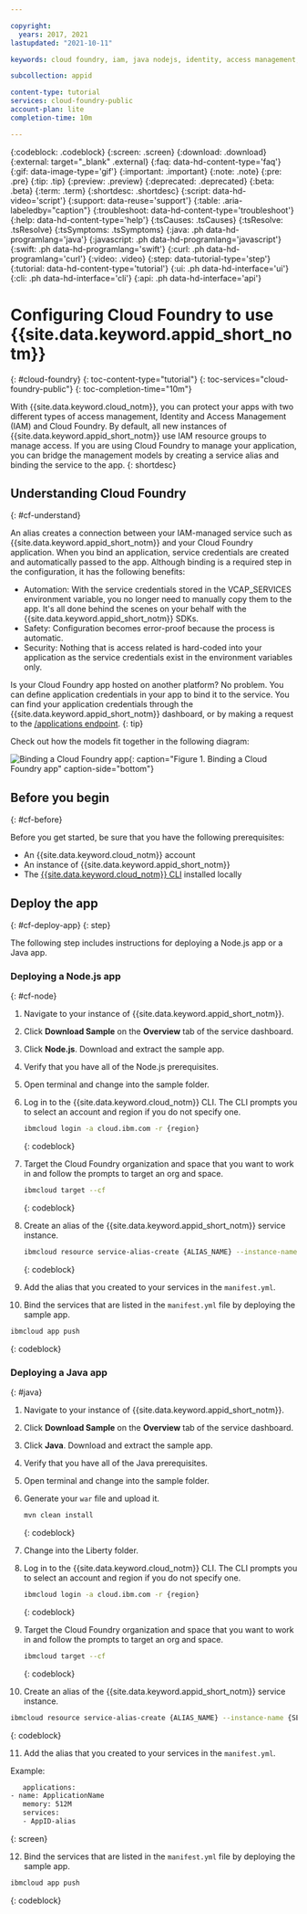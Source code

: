 ```yaml
---

copyright:
  years: 2017, 2021
lastupdated: "2021-10-11"

keywords: cloud foundry, iam, java nodejs, identity, access management, user access, service access, permissions, bind service

subcollection: appid

content-type: tutorial
services: cloud-foundry-public
account-plan: lite
completion-time: 10m

---
```


{:codeblock: .codeblock}
{:screen: .screen}
{:download: .download}
{:external: target="_blank" .external}
{:faq: data-hd-content-type='faq'}
{:gif: data-image-type='gif'}
{:important: .important}
{:note: .note}
{:pre: .pre}
{:tip: .tip}
{:preview: .preview}
{:deprecated: .deprecated}
{:beta: .beta}
{:term: .term}
{:shortdesc: .shortdesc}
{:script: data-hd-video='script'}
{:support: data-reuse='support'}
{:table: .aria-labeledby="caption"}
{:troubleshoot: data-hd-content-type='troubleshoot'}
{:help: data-hd-content-type='help'}
{:tsCauses: .tsCauses}
{:tsResolve: .tsResolve}
{:tsSymptoms: .tsSymptoms}
{:java: .ph data-hd-programlang='java'}
{:javascript: .ph data-hd-programlang='javascript'}
{:swift: .ph data-hd-programlang='swift'}
{:curl: .ph data-hd-programlang='curl'}
{:video: .video}
{:step: data-tutorial-type='step'}
{:tutorial: data-hd-content-type='tutorial'}
{:ui: .ph data-hd-interface='ui'}
{:cli: .ph data-hd-interface='cli'}
{:api: .ph data-hd-interface='api'}

# Configuring Cloud Foundry to use {{site.data.keyword.appid_short_notm}}
{: #cloud-foundry}
{: toc-content-type="tutorial"}
{: toc-services="cloud-foundry-public"}
{: toc-completion-time="10m"}

With {{site.data.keyword.cloud_notm}}, you can protect your apps with two different types of access management, Identity and Access Management (IAM) and Cloud Foundry. By default, all new instances of {{site.data.keyword.appid_short_notm}} use IAM resource groups to manage access. If you are using Cloud Foundry to manage your application, you can bridge the management models by creating a service alias and binding the service to the app.
{: shortdesc}


## Understanding Cloud Foundry
{: #cf-understand}

An alias creates a connection between your IAM-managed service such as {{site.data.keyword.appid_short_notm}} and your Cloud Foundry application. When you bind an application, service credentials are created and automatically passed to the app. Although binding is a required step in the configuration, it has the following benefits:

* Automation: With the service credentials stored in the VCAP_SERVICES environment variable, you no longer need to manually copy them to the app. It's all done behind the scenes on your behalf with the {{site.data.keyword.appid_short_notm}} SDKs.
* Safety: Configuration becomes error-proof because the process is automatic.
* Security: Nothing that is access related is hard-coded into your application as the service credentials exist in the environment variables only.

Is your Cloud Foundry app hosted on another platform? No problem. You can define application credentials in your app to bind it to the service. You can find your application credentials through the {{site.data.keyword.appid_short_notm}} dashboard, or by making a request to the [/applications endpoint](https://us-south.appid.cloud.ibm.com/swagger-ui/#!/Applications/registerApplication).
{: tip}

Check out how the models fit together in the following diagram:

![Binding a Cloud Foundry app](images/cf-alias.png){: caption="Figure 1. Binding a Cloud Foundry app" caption-side="bottom"}

## Before you begin
{: #cf-before}

Before you get started, be sure that you have the following prerequisites:

* An {{site.data.keyword.cloud_notm}} account
* An instance of {{site.data.keyword.appid_short_notm}}
* The [{{site.data.keyword.cloud_notm}} CLI](/docs/cli?topic=cli-getting-started) installed locally

## Deploy the app
{: #cf-deploy-app}
{: step}

The following step includes instructions for deploying a Node.js app or a Java app.

### Deploying a Node.js app
{: #cf-node}

1. Navigate to your instance of {{site.data.keyword.appid_short_notm}}.
2. Click **Download Sample** on the **Overview** tab of the service dashboard.
3. Click **Node.js**. Download and extract the sample app.
4. Verify that you have all of the Node.js prerequisites.
5. Open terminal and change into the sample folder.
6. Log in to the {{site.data.keyword.cloud_notm}} CLI. The CLI prompts you to select an account and region if you do not specify one.

   ```sh
   ibmcloud login -a cloud.ibm.com -r {region}
   ```
   {: codeblock}

7. Target the Cloud Foundry organization and space that you want to work in and follow the prompts to target an org and space.

   ```sh
   ibmcloud target --cf
   ```
   {: codeblock}

8. Create an alias of the {{site.data.keyword.appid_short_notm}} service instance.

   ```sh
   ibmcloud resource service-alias-create {ALIAS_NAME} --instance-name {SERVICE_INSTANCE_NAME}
   ```
   {: codeblock}

9. Add the alias that you created to your services in the `manifest.yml`.
10. Bind the services that are listed in the `manifest.yml` file by deploying the sample app.

   ```sh
   ibmcloud app push
   ```
   {: codeblock}

### Deploying a Java app
{: #java}

1. Navigate to your instance of {{site.data.keyword.appid_short_notm}}.
2. Click **Download Sample** on the **Overview** tab of the service dashboard.
3. Click **Java**. Download and extract the sample app.
4. Verify that you have all of the Java prerequisites.
5. Open terminal and change into the sample folder.
6. Generate your `war` file and upload it.

   ```sh
   mvn clean install
   ```
   {: codeblock}

7. Change into the Liberty folder.
8. Log in to the {{site.data.keyword.cloud_notm}} CLI. The CLI prompts you to select an account and region if you do not specify one.

   ```sh
   ibmcloud login -a cloud.ibm.com -r {region}
   ```
   {: codeblock}

9. Target the Cloud Foundry organization and space that you want to work in and follow the prompts to target an org and space.

   ```sh
   ibmcloud target --cf
   ```
   {: codeblock}

10. Create an alias of the {{site.data.keyword.appid_short_notm}} service instance.

   ```sh
   ibmcloud resource service-alias-create {ALIAS_NAME} --instance-name {SERVICE_INSTANCE_NAME}
   ```
   {: codeblock}

11. Add the alias that you created to your services in the `manifest.yml`.

   Example:
   ```sh
      applications:
   - name: ApplicationName
      memory: 512M
      services:
      - AppID-alias
   ```
   {: screen}

12. Bind the services that are listed in the `manifest.yml` file by deploying the sample app.

   ```sh
   ibmcloud app push
   ```
   {: codeblock}

